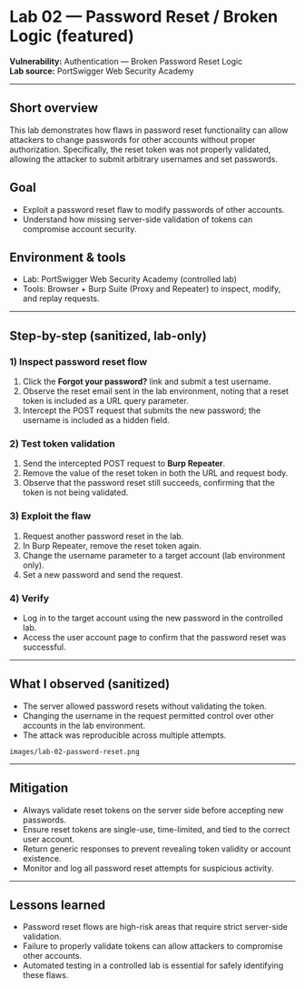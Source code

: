 
# Lab 02 — Password Reset / Broken Logic (featured)

**Vulnerability:** Authentication — Broken Password Reset Logic  
**Lab source:** PortSwigger Web Security Academy  


---

## Short overview
This lab demonstrates how flaws in password reset functionality can allow attackers to change passwords for other accounts without proper authorization. Specifically, the reset token was not properly validated, allowing the attacker to submit arbitrary usernames and set passwords.

## Goal
- Exploit a password reset flaw to modify passwords of other accounts.  
- Understand how missing server-side validation of tokens can compromise account security.

## Environment & tools
- Lab: PortSwigger Web Security Academy (controlled lab)  
- Tools: Browser + Burp Suite (Proxy and Repeater) to inspect, modify, and replay requests.

---

## Step-by-step (sanitized, lab-only)

### 1) Inspect password reset flow
1. Click the **Forgot your password?** link and submit a test username.  
2. Observe the reset email sent in the lab environment, noting that a reset token is included as a URL query parameter.  
3. Intercept the POST request that submits the new password; the username is included as a hidden field.

### 2) Test token validation
1. Send the intercepted POST request to **Burp Repeater**.  
2. Remove the value of the reset token in both the URL and request body.  
3. Observe that the password reset still succeeds, confirming that the token is not being validated.

### 3) Exploit the flaw
1. Request another password reset in the lab.  
2. In Burp Repeater, remove the reset token again.  
3. Change the username parameter to a target account (lab environment only).  
4. Set a new password and send the request.  

### 4) Verify
- Log in to the target account using the new password in the controlled lab.  
- Access the user account page to confirm that the password reset was successful.

---

## What I observed (sanitized)
- The server allowed password resets without validating the token.  
- Changing the username in the request permitted control over other accounts in the lab environment.  
- The attack was reproducible across multiple attempts.

`images/lab-02-password-reset.png`

---

## Mitigation
- Always validate reset tokens on the server side before accepting new passwords.  
- Ensure reset tokens are single-use, time-limited, and tied to the correct user account.  
- Return generic responses to prevent revealing token validity or account existence.  
- Monitor and log all password reset attempts for suspicious activity.

---

## Lessons learned
- Password reset flows are high-risk areas that require strict server-side validation.  
- Failure to properly validate tokens can allow attackers to compromise other accounts.  
- Automated testing in a controlled lab is essential for safely identifying these flaws.
